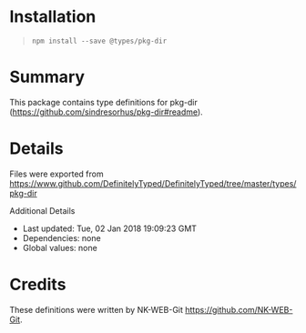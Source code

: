 # Installation
> `npm install --save @types/pkg-dir`

# Summary
This package contains type definitions for pkg-dir (https://github.com/sindresorhus/pkg-dir#readme).

# Details
Files were exported from https://www.github.com/DefinitelyTyped/DefinitelyTyped/tree/master/types/pkg-dir

Additional Details
 * Last updated: Tue, 02 Jan 2018 19:09:23 GMT
 * Dependencies: none
 * Global values: none

# Credits
These definitions were written by NK-WEB-Git <https://github.com/NK-WEB-Git>.
